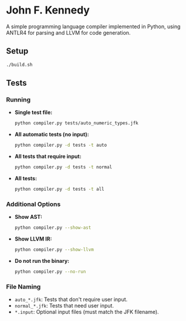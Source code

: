 # John F. Kennedy

A simple programming language compiler implemented in Python, using ANTLR4 for parsing and LLVM for code generation.

## Setup

```sh
./build.sh
```

## Tests

### Running

- **Single test file:**
    ```sh
    python compiler.py tests/auto_numeric_types.jfk
    ```

- **All automatic tests (no input):**
    ```sh
    python compiler.py -d tests -t auto
    ```

- **All tests that require input:**
    ```sh
    python compiler.py -d tests -t normal
    ```

- **All tests:**
    ```sh
    python compiler.py -d tests -t all
    ```

### Additional Options

- **Show AST:**
    ```sh
    python compiler.py --show-ast
    ```

- **Show LLVM IR:**
    ```sh
    python compiler.py --show-llvm
    ```

- **Do not run the binary:**
    ```sh
    python compiler.py --no-run
    ```

### File Naming

- `auto_*.jfk`: Tests that don't require user input.
- `normal_*.jfk`: Tests that need user input.
- `*.input`: Optional input files (must match the JFK filename).